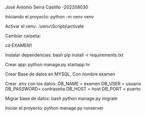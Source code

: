 José Antonio Serra Castillo -202208030

Iniciando el proyecto:
python -m venv venv

Activar el venv:
.\venv\Scripts\activate

Cambiar carpeta:

cd EXAMEN1

Instalar dependencias:
bash pip install -r requirements.txt

Crear app:
python manage.py startapp hr

Crear Base de datos en MYSQL, Con nombre examen

Crear .env con los datos:
DB_NAME = examen
DB_USER = usuario
DB_PASSWORD= contraseña
DB_HOST = host
DB_PORT = puerto

Migrar base de datos:
bash python manage.py migrate

Iniciar el proyecto:
python manage.py runserver
